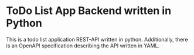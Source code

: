 # ToDo List App Backend written in Python
This is a todo list application REST-API written in python. 
Additionally, there is an OpenAPI specification describing the API written in YAML.
